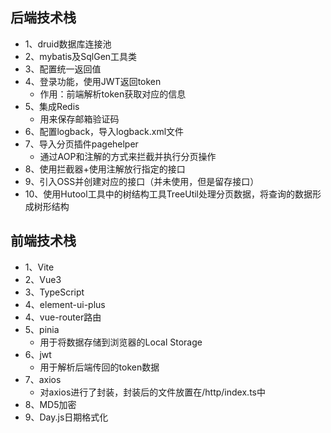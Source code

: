 ## 后端技术栈
- 1、druid数据库连接池
- 2、mybatis及SqlGen工具类
- 3、配置统一返回值
- 4、登录功能，使用JWT返回token
  - 作用：前端解析token获取对应的信息
- 5、集成Redis
  - 用来保存邮箱验证码
- 6、配置logback，导入logback.xml文件
- 7、导入分页插件pagehelper
  - 通过AOP和注解的方式来拦截并执行分页操作
- 8、使用拦截器+使用注解放行指定的接口
- 9、引入OSS并创建对应的接口（并未使用，但是留存接口）
- 10、使用Hutool工具中的树结构工具TreeUtil处理分页数据，将查询的数据形成树形结构

## 前端技术栈
- 1、Vite
- 2、Vue3
- 3、TypeScript
- 4、element-ui-plus
- 4、vue-router路由
- 5、pinia
  - 用于将数据存储到浏览器的Local Storage
- 6、jwt
  - 用于解析后端传回的token数据
- 7、axios
  - 对axios进行了封装，封装后的文件放置在/http/index.ts中
- 8、MD5加密
- 9、Day.js日期格式化